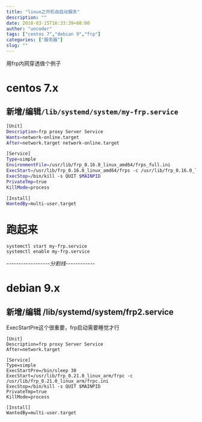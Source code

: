 ```yaml
---
title: "linux之开机自启动服务"
description: ""
date: 2018-03-15T16:33:39+08:00
author: "uncoder"
tags: ["centos 7","debian 9","frp"]
categories: ["服务器"]
slug: ""
---
```


用frp内网穿透做个例子

<!--more-->
# centos 7.x

## 新增/编辑`/lib/systemd/system/my-frp.service`

```bash
[Unit]
Description=frp proxy Server Service
Wants=network-online.target
After=network.target network-online.target

[Service]
Type=simple
EnvironmentFile=/usr/lib/frp_0.16.0_linux_amd64/frps_full.ini
ExecStart=/usr/lib/frp_0.16.0_linux_amd64/frps -c /usr/lib/frp_0.16.0_linux_amd64/frps.ini
ExecStop=/bin/kill -s QUIT $MAINPID
PrivateTmp=true
KillMode=process

[Install]
WantedBy=multi-user.target

```
# 跑起来

```
systemctl start my-frp.service
systemctl enable my-frp.service
```

_---_---_---_---_---_---_分割线_---_---_---_---_

# debian 9.x

## 新增/编辑 /lib/systemd/system/frp2.service

ExecStartPre这个很重要，frp启动需要睡觉才行

```
[Unit]
Description=frp proxy Server Service
After=network.target

[Service]
Type=simple
ExecStartPre=/bin/sleep 30
ExecStart=/usr/lib/frp_0.21.0_linux_arm/frpc -c /usr/lib/frp_0.21.0_linux_arm/frpc.ini
ExecStop=/bin/kill -s QUIT $MAINPID
PrivateTmp=true
KillMode=process

[Install]
WantedBy=multi-user.target
```
